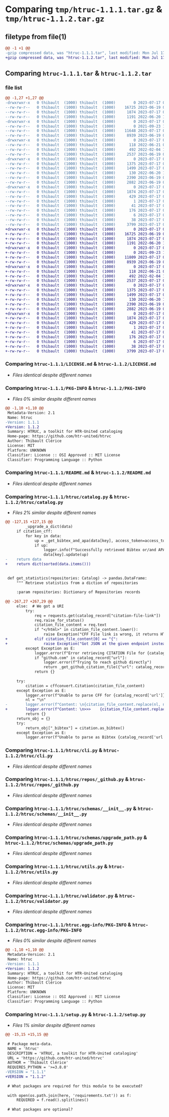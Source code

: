 # Comparing `tmp/htruc-1.1.1.tar.gz` & `tmp/htruc-1.1.2.tar.gz`

## filetype from file(1)

```diff
@@ -1 +1 @@
-gzip compressed data, was "htruc-1.1.1.tar", last modified: Mon Jul 17 05:59:12 2023, max compression
+gzip compressed data, was "htruc-1.1.2.tar", last modified: Mon Jul 17 07:45:13 2023, max compression
```

## Comparing `htruc-1.1.1.tar` & `htruc-1.1.2.tar`

### file list

```diff
@@ -1,27 +1,27 @@
-drwxrwxr-x   0 thibault  (1000) thibault  (1000)        0 2023-07-17 05:59:12.583822 htruc-1.1.1/
--rw-rw-r--   0 thibault  (1000) thibault  (1000)    16725 2023-06-19 07:16:39.000000 htruc-1.1.1/LICENSE.md
--rw-rw-r--   0 thibault  (1000) thibault  (1000)     1874 2023-07-17 05:59:12.583822 htruc-1.1.1/PKG-INFO
--rw-rw-r--   0 thibault  (1000) thibault  (1000)     1191 2022-06-20 10:01:21.000000 htruc-1.1.1/README.md
-drwxrwxr-x   0 thibault  (1000) thibault  (1000)        0 2023-07-17 05:59:12.583822 htruc-1.1.1/htruc/
--rw-rw-r--   0 thibault  (1000) thibault  (1000)        0 2021-09-23 12:36:36.000000 htruc-1.1.1/htruc/__init__.py
--rw-rw-r--   0 thibault  (1000) thibault  (1000)    11648 2023-07-17 05:57:42.000000 htruc-1.1.1/htruc/catalog.py
--rw-rw-r--   0 thibault  (1000) thibault  (1000)     8939 2023-06-19 08:19:51.000000 htruc-1.1.1/htruc/cli.py
-drwxrwxr-x   0 thibault  (1000) thibault  (1000)        0 2023-07-17 05:59:12.583822 htruc-1.1.1/htruc/repos/
--rw-rw-r--   0 thibault  (1000) thibault  (1000)      118 2022-06-21 08:16:17.000000 htruc-1.1.1/htruc/repos/__init__.py
--rw-rw-r--   0 thibault  (1000) thibault  (1000)      492 2022-02-04 15:30:28.000000 htruc-1.1.1/htruc/repos/_generic.py
--rw-rw-r--   0 thibault  (1000) thibault  (1000)     2537 2023-06-19 07:58:45.000000 htruc-1.1.1/htruc/repos/_github.py
-drwxrwxr-x   0 thibault  (1000) thibault  (1000)        0 2023-07-17 05:59:12.583822 htruc-1.1.1/htruc/schemas/
--rw-rw-r--   0 thibault  (1000) thibault  (1000)     1375 2023-07-17 05:57:42.000000 htruc-1.1.1/htruc/schemas/__init__.py
--rw-rw-r--   0 thibault  (1000) thibault  (1000)     1499 2023-07-17 05:57:42.000000 htruc-1.1.1/htruc/schemas/upgrade_path.py
--rw-rw-r--   0 thibault  (1000) thibault  (1000)      130 2022-06-20 10:01:21.000000 htruc-1.1.1/htruc/types.py
--rw-rw-r--   0 thibault  (1000) thibault  (1000)     2390 2023-06-19 08:19:31.000000 htruc-1.1.1/htruc/utils.py
--rw-rw-r--   0 thibault  (1000) thibault  (1000)     2882 2023-06-19 07:59:20.000000 htruc-1.1.1/htruc/validator.py
-drwxrwxr-x   0 thibault  (1000) thibault  (1000)        0 2023-07-17 05:59:12.583822 htruc-1.1.1/htruc.egg-info/
--rw-rw-r--   0 thibault  (1000) thibault  (1000)     1874 2023-07-17 05:59:12.000000 htruc-1.1.1/htruc.egg-info/PKG-INFO
--rw-rw-r--   0 thibault  (1000) thibault  (1000)      429 2023-07-17 05:59:12.000000 htruc-1.1.1/htruc.egg-info/SOURCES.txt
--rw-rw-r--   0 thibault  (1000) thibault  (1000)        1 2023-07-17 05:59:12.000000 htruc-1.1.1/htruc.egg-info/dependency_links.txt
--rw-rw-r--   0 thibault  (1000) thibault  (1000)       41 2023-07-17 05:59:12.000000 htruc-1.1.1/htruc.egg-info/entry_points.txt
--rw-rw-r--   0 thibault  (1000) thibault  (1000)      176 2023-07-17 05:59:12.000000 htruc-1.1.1/htruc.egg-info/requires.txt
--rw-rw-r--   0 thibault  (1000) thibault  (1000)        6 2023-07-17 05:59:12.000000 htruc-1.1.1/htruc.egg-info/top_level.txt
--rw-rw-r--   0 thibault  (1000) thibault  (1000)       38 2023-07-17 05:59:12.583822 htruc-1.1.1/setup.cfg
--rw-rw-r--   0 thibault  (1000) thibault  (1000)     3799 2023-07-17 05:58:53.000000 htruc-1.1.1/setup.py
+drwxrwxr-x   0 thibault  (1000) thibault  (1000)        0 2023-07-17 07:45:13.350478 htruc-1.1.2/
+-rw-rw-r--   0 thibault  (1000) thibault  (1000)    16725 2023-06-19 07:16:39.000000 htruc-1.1.2/LICENSE.md
+-rw-rw-r--   0 thibault  (1000) thibault  (1000)     1874 2023-07-17 07:45:13.350478 htruc-1.1.2/PKG-INFO
+-rw-rw-r--   0 thibault  (1000) thibault  (1000)     1191 2022-06-20 10:01:21.000000 htruc-1.1.2/README.md
+drwxrwxr-x   0 thibault  (1000) thibault  (1000)        0 2023-07-17 07:45:13.350478 htruc-1.1.2/htruc/
+-rw-rw-r--   0 thibault  (1000) thibault  (1000)        0 2021-09-23 12:36:36.000000 htruc-1.1.2/htruc/__init__.py
+-rw-rw-r--   0 thibault  (1000) thibault  (1000)    11809 2023-07-17 07:43:47.000000 htruc-1.1.2/htruc/catalog.py
+-rw-rw-r--   0 thibault  (1000) thibault  (1000)     8939 2023-06-19 08:19:51.000000 htruc-1.1.2/htruc/cli.py
+drwxrwxr-x   0 thibault  (1000) thibault  (1000)        0 2023-07-17 07:45:13.350478 htruc-1.1.2/htruc/repos/
+-rw-rw-r--   0 thibault  (1000) thibault  (1000)      118 2022-06-21 08:16:17.000000 htruc-1.1.2/htruc/repos/__init__.py
+-rw-rw-r--   0 thibault  (1000) thibault  (1000)      492 2022-02-04 15:30:28.000000 htruc-1.1.2/htruc/repos/_generic.py
+-rw-rw-r--   0 thibault  (1000) thibault  (1000)     2537 2023-07-17 07:24:48.000000 htruc-1.1.2/htruc/repos/_github.py
+drwxrwxr-x   0 thibault  (1000) thibault  (1000)        0 2023-07-17 07:45:13.350478 htruc-1.1.2/htruc/schemas/
+-rw-rw-r--   0 thibault  (1000) thibault  (1000)     1375 2023-07-17 05:57:42.000000 htruc-1.1.2/htruc/schemas/__init__.py
+-rw-rw-r--   0 thibault  (1000) thibault  (1000)     1499 2023-07-17 05:57:42.000000 htruc-1.1.2/htruc/schemas/upgrade_path.py
+-rw-rw-r--   0 thibault  (1000) thibault  (1000)      130 2022-06-20 10:01:21.000000 htruc-1.1.2/htruc/types.py
+-rw-rw-r--   0 thibault  (1000) thibault  (1000)     2390 2023-06-19 08:19:31.000000 htruc-1.1.2/htruc/utils.py
+-rw-rw-r--   0 thibault  (1000) thibault  (1000)     2882 2023-06-19 07:59:20.000000 htruc-1.1.2/htruc/validator.py
+drwxrwxr-x   0 thibault  (1000) thibault  (1000)        0 2023-07-17 07:45:13.350478 htruc-1.1.2/htruc.egg-info/
+-rw-rw-r--   0 thibault  (1000) thibault  (1000)     1874 2023-07-17 07:45:13.000000 htruc-1.1.2/htruc.egg-info/PKG-INFO
+-rw-rw-r--   0 thibault  (1000) thibault  (1000)      429 2023-07-17 07:45:13.000000 htruc-1.1.2/htruc.egg-info/SOURCES.txt
+-rw-rw-r--   0 thibault  (1000) thibault  (1000)        1 2023-07-17 07:45:13.000000 htruc-1.1.2/htruc.egg-info/dependency_links.txt
+-rw-rw-r--   0 thibault  (1000) thibault  (1000)       41 2023-07-17 07:45:13.000000 htruc-1.1.2/htruc.egg-info/entry_points.txt
+-rw-rw-r--   0 thibault  (1000) thibault  (1000)      176 2023-07-17 07:45:13.000000 htruc-1.1.2/htruc.egg-info/requires.txt
+-rw-rw-r--   0 thibault  (1000) thibault  (1000)        6 2023-07-17 07:45:13.000000 htruc-1.1.2/htruc.egg-info/top_level.txt
+-rw-rw-r--   0 thibault  (1000) thibault  (1000)       38 2023-07-17 07:45:13.350478 htruc-1.1.2/setup.cfg
+-rw-rw-r--   0 thibault  (1000) thibault  (1000)     3799 2023-07-17 07:44:47.000000 htruc-1.1.2/setup.py
```

### Comparing `htruc-1.1.1/LICENSE.md` & `htruc-1.1.2/LICENSE.md`

 * *Files identical despite different names*

### Comparing `htruc-1.1.1/PKG-INFO` & `htruc-1.1.2/PKG-INFO`

 * *Files 0% similar despite different names*

```diff
@@ -1,10 +1,10 @@
 Metadata-Version: 2.1
 Name: htruc
-Version: 1.1.1
+Version: 1.1.2
 Summary: HTRUC, a toolkit for HTR-United cataloging
 Home-page: https://github.com/htr-united/htrvc
 Author: Thibault Clérice
 License: MIT
 Platform: UNKNOWN
 Classifier: License :: OSI Approved :: MIT License
 Classifier: Programming Language :: Python
```

### Comparing `htruc-1.1.1/README.md` & `htruc-1.1.2/README.md`

 * *Files identical despite different names*

### Comparing `htruc-1.1.1/htruc/catalog.py` & `htruc-1.1.2/htruc/catalog.py`

 * *Files 2% similar despite different names*

```diff
@@ -127,15 +127,15 @@
         _upgrade_a_dict(data)
     if citation_cff:
         for key in data:
             up = _get_bibtex_and_apa(data[key], access_token=access_token)
             if up:
                 logger.info(f"Successfully retrieved Bibtex or/and APA for {key}")
                 data[key].update(up)
-    return data
+    return dict(sorted(data.items()))
 
 
 def get_statistics(repositories: Catalog) -> pandas.DataFrame:
     """ Retrieve statistics from a diction of repositories
 
     :param repositories: Dictionary of Repositories records
 
@@ -267,27 +267,29 @@
     else:  # We got a URI
         try:
             req = requests.get(catalog_record["citation-file-link"])
             req.raise_for_status()
             citation_file_content = req.text
             if "</html>" in citation_file_content.lower():
                 raise Exception("CFF File link is wrong, it returns HTML.")
+            elif citation_file_content[0] == "{":
+                raise Exception("Got JSON at the given endpoint instead of YAML")
         except Exception as E:
             logger.error(f"Error retrieving CITATION File for {catalog_record['citation-file-link']}: {str(E)}")
             if "github.com" in catalog_record["url"]:
                 logger.error(f"Trying to reach github directly")
                 return _get_github_citation_file({"url": catalog_record["url"]}, access_token=access_token)
             return {}
 
     try:
         citation = cffconvert.Citation(citation_file_content)
     except Exception as E:
         logger.error(f"Unable to parse CFF for {catalog_record['url']} ({E})")
         nl = "\n"
-        logger.error(f"Content: \n{citation_file_content.replace(nl, nl+'>>>    ')}")
+        logger.error(f"Content: \n>>>    {citation_file_content.replace(nl, nl+'>>>    ')}")
         return {}
     return_obj = {}
     try:
         return_obj["_bibtex"] = citation.as_bibtex()
     except Exception as E:
         logger.error(f"Unable to parse as Bibtex {catalog_record['url']} ({E})")
```

### Comparing `htruc-1.1.1/htruc/cli.py` & `htruc-1.1.2/htruc/cli.py`

 * *Files identical despite different names*

### Comparing `htruc-1.1.1/htruc/repos/_github.py` & `htruc-1.1.2/htruc/repos/_github.py`

 * *Files identical despite different names*

### Comparing `htruc-1.1.1/htruc/schemas/__init__.py` & `htruc-1.1.2/htruc/schemas/__init__.py`

 * *Files identical despite different names*

### Comparing `htruc-1.1.1/htruc/schemas/upgrade_path.py` & `htruc-1.1.2/htruc/schemas/upgrade_path.py`

 * *Files identical despite different names*

### Comparing `htruc-1.1.1/htruc/utils.py` & `htruc-1.1.2/htruc/utils.py`

 * *Files identical despite different names*

### Comparing `htruc-1.1.1/htruc/validator.py` & `htruc-1.1.2/htruc/validator.py`

 * *Files identical despite different names*

### Comparing `htruc-1.1.1/htruc.egg-info/PKG-INFO` & `htruc-1.1.2/htruc.egg-info/PKG-INFO`

 * *Files 0% similar despite different names*

```diff
@@ -1,10 +1,10 @@
 Metadata-Version: 2.1
 Name: htruc
-Version: 1.1.1
+Version: 1.1.2
 Summary: HTRUC, a toolkit for HTR-United cataloging
 Home-page: https://github.com/htr-united/htrvc
 Author: Thibault Clérice
 License: MIT
 Platform: UNKNOWN
 Classifier: License :: OSI Approved :: MIT License
 Classifier: Programming Language :: Python
```

### Comparing `htruc-1.1.1/setup.py` & `htruc-1.1.2/setup.py`

 * *Files 1% similar despite different names*

```diff
@@ -15,15 +15,15 @@
 
 # Package meta-data.
 NAME = 'htruc'
 DESCRIPTION = 'HTRUC, a toolkit for HTR-United cataloging'
 URL = 'https://github.com/htr-united/htrvc'
 AUTHOR = 'Thibault Clérice'
 REQUIRES_PYTHON = '>=3.8.0'
-VERSION = "1.1.1"
+VERSION = "1.1.2"
 
 # What packages are required for this module to be executed?
 
 with open(os.path.join(here, 'requirements.txt')) as f:
     REQUIRED = f.read().splitlines()
 
 # What packages are optional?
```

